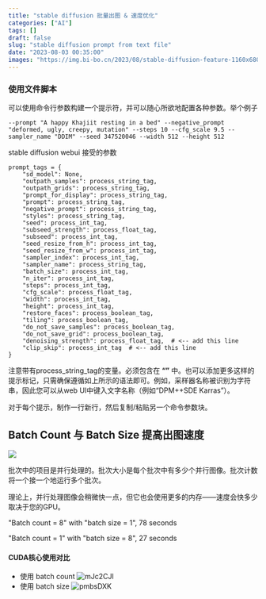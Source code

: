 ```yaml
---
title: "stable diffusion 批量出图 & 速度优化"
categories: ["AI"]
tags: []
draft: false
slug: "stable diffusion prompt from text file"
date: "2023-08-03 00:35:00"
images: "https://img.bi-bo.cn/2023/08/stable-diffusion-feature-1160x680.jpg" 
---
```


### 使用文件脚本

可以使用命令行参数构建一个提示符，并可以随心所欲地配置各种参数。举个例子

`--prompt "A happy Khajiit resting in a bed" --negative_prompt "deformed, ugly, creepy, mutation" --steps 10 --cfg_scale 9.5 --sampler_name "DDIM" --seed 347520046 --width 512 --height 512`

stable diffusion webui 接受的参数

```
prompt_tags = {
    "sd_model": None,
    "outpath_samples": process_string_tag,
    "outpath_grids": process_string_tag,
    "prompt_for_display": process_string_tag,
    "prompt": process_string_tag,
    "negative_prompt": process_string_tag,
    "styles": process_string_tag,
    "seed": process_int_tag,
    "subseed_strength": process_float_tag,
    "subseed": process_int_tag,
    "seed_resize_from_h": process_int_tag,
    "seed_resize_from_w": process_int_tag,
    "sampler_index": process_int_tag,
    "sampler_name": process_string_tag,
    "batch_size": process_int_tag,
    "n_iter": process_int_tag,
    "steps": process_int_tag,
    "cfg_scale": process_float_tag,
    "width": process_int_tag,
    "height": process_int_tag,
    "restore_faces": process_boolean_tag,
    "tiling": process_boolean_tag,
    "do_not_save_samples": process_boolean_tag,
    "do_not_save_grid": process_boolean_tag,
    "denoising_strength": process_float_tag,  # <-- add this line
    "clip_skip": process_int_tag  # <-- add this line
}
```

注意带有process_string_tag的变量。必须包含在 **“”** 中。也可以添加更多这样的提示标记，只需确保遵循如上所示的语法即可。例如，采样器名称被识别为字符串，因此您可以从web UI中键入文字名称（例如“DPM++SDE Karras”）。

对于每个提示，制作一行新行，然后复制/粘贴另一个命令参数块。

## Batch Count 与 Batch Size 提高出图速度
![](https://techtactician.com/wp-content/uploads/2023/07/Batch-Size-vs-Batch-Count-In-Stable-Diffusion-What-Is-The-Difference-Quick-Answer.jpg)


批次中的项目是并行处理的。批次大小是每个批次中有多少个并行图像。批次计数将一个接一个地运行多个批次。

理论上，并行处理图像会稍微快一点，但它也会使用更多的内存——速度会快多少取决于您的GPU。


"Batch count = 8" with "batch size = 1", 78 seconds

"Batch count = 1" with "batch size = 8", 27 seconds

#### CUDA核心使用对比

- 使用 batch count
  ![mJc2CJl](https://img.bi-bo.cn/2023/11/mJc2CJl.png) 
- 使用 batch size
  ![pmbsDXK](https://img.bi-bo.cn/2023/11/pmbsDXK.png)
